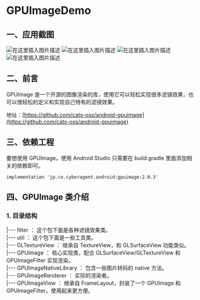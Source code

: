 # GPUImageDemo

## 一、应用截图
![在这里插入图片描述](https://img-blog.csdnimg.cn/20190812184743393.png?x-oss-process=image/watermark,type_ZmFuZ3poZW5naGVpdGk,shadow_10,text_aHR0cHM6Ly9ibG9nLmNzZG4ubmV0L2FmZWlfXw==,size_16,color_FFFFFF,t_70)
![在这里插入图片描述](https://img-blog.csdnimg.cn/20190812184808331.png?x-oss-process=image/watermark,type_ZmFuZ3poZW5naGVpdGk,shadow_10,text_aHR0cHM6Ly9ibG9nLmNzZG4ubmV0L2FmZWlfXw==,size_16,color_FFFFFF,t_70)
![在这里插入图片描述](https://img-blog.csdnimg.cn/20190812184830104.png?x-oss-process=image/watermark,type_ZmFuZ3poZW5naGVpdGk,shadow_10,text_aHR0cHM6Ly9ibG9nLmNzZG4ubmV0L2FmZWlfXw==,size_16,color_FFFFFF,t_70)
![在这里插入图片描述](https://img-blog.csdnimg.cn/20190812184843212.png?x-oss-process=image/watermark,type_ZmFuZ3poZW5naGVpdGk,shadow_10,text_aHR0cHM6Ly9ibG9nLmNzZG4ubmV0L2FmZWlfXw==,size_16,color_FFFFFF,t_70)

## 二、前言
GPUImage 是一个开源的图像渲染的库，使用它可以轻松实现很多滤镜效果，也可以很轻松的定义和实现自己特有的滤镜效果。

地址：[https://github.com/cats-oss/android-gpuimage](https://github.com/cats-oss/android-gpuimage)

## 三、依赖工程
要想使用 GPUImage，使用 Android Studio 只需要在 build.gradle 里面添加相关的依赖即可。
```
implementation 'jp.co.cyberagent.android:gpuimage:2.0.3'
```

## 四、GPUImage 类介绍
### 1. 目录结构

|--- filter ： 这个包下面是各种滤镜效果类。  
|--- util ： 这个包下面是一些工具类。  
|--- GLTextureView ： 继承自 TextureView，和 GLSurfaceView 功能类似。  
|--- GPUImage ： 核心实现类，配合 GLSurfaceView/GLTextureView 和 GPUImageFilter 实现渲染。  
|--- GPUImageNativeLibrary ： 包含一些图片转码的 native 方法。  
|--- GPUImageRenderer ： 实际的渲染者。  
|--- GPUImageView ： 继承自 FrameLayout，封装了一个 GPUImage 和 GPUImageFilter，使用起来更方便。

